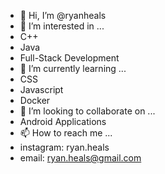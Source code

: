 - 👋 Hi, I’m @ryanheals
- 👀 I’m interested in ...
- C++
- Java
- Full-Stack Development
- 🌱 I’m currently learning ...
- CSS
- Javascript
- Docker
- 💞️ I’m looking to collaborate on ...
- Android Applications
- 📫 How to reach me ...
- instagram: ryan.heals
- email: ryan.heals@gmail.com

<!---
ryanheals/ryanheals is a ✨ special ✨ repository because its `README.md` (this file) appears on your GitHub profile.
You can click the Preview link to take a look at your changes.
--->
